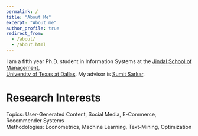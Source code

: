 ```yaml
---
permalink: /
title: "About Me"
excerpt: "About me"
author_profile: true
redirect_from: 
  - /about/
  - /about.html
---
```


I am a fifth year Ph.D. student in Information Systems at the [Jindal School of Management](https://jindal.utdallas.edu/), <br> [University of Texas at Dallas](https://www.utdallas.edu/). My advisor is [Sumit Sarkar](https://chairs.utdallas.edu/profiles/dr-sumit-sarkar/).

Research Interests
======
Topics: User-Generated Content, Social Media, E-Commerce, Recommender Systems <br> Methodologies: Econometrics, Machine Learning, Text-Mining, Optimization



